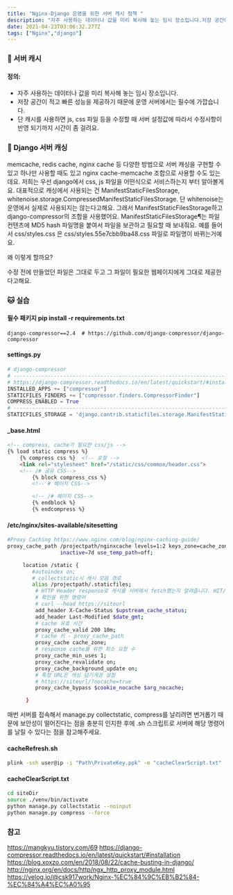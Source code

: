 ```yaml
---
title: "Nginx-Django 운영을 위한 서버 캐시 정책 "
description: "자주 사용하는 데이터나 값을 미리 복사해 놓는 임시 장소입니다.저장 공간이 적고 빠른 성능을 제공해서 저장 공간이 작고 비용이 비싼 대신 빠른 성능을 제공하기 때문에 운영 서버에서는 필수에 가깝습니다.단 캐시를 사용하면 js, css 파일 등을 수정할 때 서버 설정값에"
date: 2021-04-23T03:06:32.277Z
tags: ["Nginx","django"]
---
```

### 🎁 서버 캐시
#### 정의: 
- 자주 사용하는 데이터나 값을 미리 복사해 놓는 임시 장소입니다.
- 저장 공간이 적고 빠른 성능을 제공하기 때문에 운영 서버에서는 필수에 가깝습니다.
- 단 캐시를 사용하면 js, css 파일 등을 수정할 때 서버 설정값에 따라서 수정사항이 반영 되기까지 시간이 좀 걸려요.

### 🦘 Django 서버 캐싱
memcache, redis cache, nginx cache 등 다양한 방법으로 서버 캐싱을 구현할 수 있고 하나만 사용할 때도 있고  nginx cache-memcache 조합으로 사용할 수도 있는데요.
저희는 우선 django에서 css, js 파일을 어떤식으로 서비스하는지 부터 알아볼게요.
대표적으로 캐싱에서 사용되는 건 ManifestStaticFilesStorage, whitenoise.storage.CompressedManifestStaticFilesStorage. 단 whitenoise는 운영에서 실제로 사용되지는 않는다고해요. 그래서 ManifestStaticFilesStorage하고 django-compressor의 조합을 사용했어요. 
ManifestStaticFilesStorage¶는 파일 컨텐츠에 MD5 hash 파일명을 붙여서 파일을 보관하고 필요할 때 보내줘요. 
예를 들어서 css/styles.css 은 css/styles.55e7cbb9ba48.css 파일로 파일명이 바뀌는거예요. 

왜 이렇게 할까요?

수정 전에 만들었던 파일은 그대로 두고 그 파일이 필요한 웹페이지에게 그대로 제공한다고해요. 

### 🐱 실습
#### 필수 패키지 pip install -r requirements.txt
```
django-compressor==2.4  # https://github.com/django-compressor/django-compressor
```


#### settings.py
```py
# django-compressor
# ------------------------------------------------------------------------------
# https://django-compressor.readthedocs.io/en/latest/quickstart/#installation
INSTALLED_APPS += ["compressor"]
STATICFILES_FINDERS += ["compressor.finders.CompressorFinder"]
COMPRESS_ENABLED = True
# ------------------------------------------------------------------------------
STATICFILES_STORAGE = 'django.contrib.staticfiles.storage.ManifestStaticFilesStorage'
```

#### _base.html
```html
<!-- compress, cache가 필요한 css/js -->
{% load static compress %}
	{% compress css %}  <!-- 로컬 -->
	<link rel="stylesheet" href="/static/css/common/header.css"> 
    <!-- /# 공유 CSS-->
		{% block compress_css %}
		<!-- # 페이지 CSS--> 

		<!-- /# 페이지 CSS-->
		{% endblock %}
        {% endcompress %}
```

#### /etc/nginx/sites-available/sitesetting
```bash
#Proxy Caching https://www.nginx.com/blog/nginx-caching-guide/
proxy_cache_path /projectpath/nginxcache levels=1:2 keys_zone=cache_zone:20m max_size=5g
                 inactive=7d use_temp_path=off;

     location /static {
        #autoindex on;
        # collectstatic시 캐시 모음 경로
        alias /projectpath/.staticfiles;
         # HTTP Header response로 캐시를 서버에서 fetch했는지 알려줍니다. HIT/MISS/BYPASS 일반적.
         # 확인을 위한 명령어
         # curl --head https://siteurl
         add_header X-Cache-Status $upstream_cache_status;
         add_header Last-Modified $date_gmt;
         # cache 유효 시간
         proxy_cache_valid 200 10m;
         # cache 키 - proxy_cache_path
         proxy_cache cache_zone;
         # response cache를 위한 최소 요청 수
         proxy_cache_min_uses 1;
         proxy_cache_revalidate on;
         proxy_cache_background_update on;
         # 특정 URL은 캐싱 넘기게끔 설정 
         # https://siteurl/?nocache=true
         proxy_cache_bypass $cookie_nocache $arg_nocache;

      }
```

매번 서버를 접속해서 manage.py collectstatic, compress를 날리려면 번거롭기 때문에 보안성이 떨어진다는 점을 충분히 인지한 후에 .sh 스크립트로 서버에 해당 명령어를 날릴 수 있다는 점을 참고해주세요.

#### cacheRefresh.sh
```bash
plink -ssh user@ip -i "Path\PrivateKey.ppk" -m "cacheClearScript.txt"
```
#### cacheClearScript.txt
```bash
cd siteDir
source ./venv/bin/activate
python manage.py collectstatic --noinput
python manage.py compress --force
```

### 참고
https://mangkyu.tistory.com/69
https://django-compressor.readthedocs.io/en/latest/quickstart/#installation
https://blog.xoxzo.com/en/2018/08/22/cache-busting-in-django/
http://nginx.org/en/docs/http/ngx_http_proxy_module.html
https://velog.io/@csk917work/Nginx-%EC%84%9C%EB%B2%84-%EC%84%A4%EC%A0%95